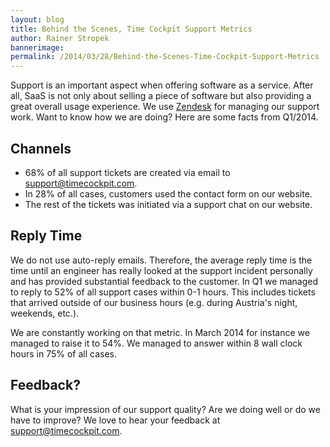 ```yaml
---
layout: blog
title: Behind the Scenes, Time Cockpit Support Metrics
author: Rainer Stropek
bannerimage: 
permalink: /2014/03/28/Behind-the-Scenes-Time-Cockpit-Support-Metrics
---
```


<p xmlns="http://www.w3.org/1999/xhtml">Support is an important aspect when offering software as a service. After all, SaaS is not only about selling a piece of software but also providing a great overall usage experience. We use <a href="http://www.zendesk.com" target="_blank">Zendesk</a> for managing our support work. Want to know how we are doing? Here are some facts from Q1/2014.</p><h2 xmlns="http://www.w3.org/1999/xhtml">Channels</h2><ul xmlns="http://www.w3.org/1999/xhtml">
  <li>68% of all support tickets are created via email to <a href="mailto:support@timecockpit.com">support@timecockpit.com</a>.</li>
  <li>In 28% of all cases, customers used the contact form on our website.</li>
  <li>The rest of the tickets was initiated via a support chat on our website.</li>
</ul><h2 xmlns="http://www.w3.org/1999/xhtml">Reply Time
<br /></h2><p xmlns="http://www.w3.org/1999/xhtml">We do not use auto-reply emails. Therefore, the average reply time is the time until an engineer has really looked at the support incident personally and has provided substantial feedback to the customer. In Q1 we managed to reply to 52% of all support cases within 0-1 hours. This includes tickets that arrived outside of our business hours (e.g. during Austria's night, weekends, etc.).</p><p xmlns="http://www.w3.org/1999/xhtml">We are constantly working on that metric. In March 2014 for instance we managed to raise it to 54%. We managed to answer within 8 wall clock hours in 75% of all cases.</p><h2 xmlns="http://www.w3.org/1999/xhtml">Feedback?</h2><p xmlns="http://www.w3.org/1999/xhtml">What is your impression of our support quality? Are we doing well or do we have to improve? We love to hear your feedback at <a href="mailto:support@timecockpit.com">support@timecockpit.com</a>.</p>